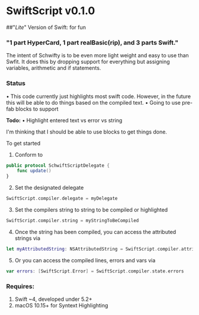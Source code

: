 # SwiftScript v0.1.0
##"*Lite*" Version of Swift: for fun

### "1 part HyperCard, 1 part realBasic(rip), and 3 parts Swift."

The intent of Schwifty is to be even more light weight and easy to use than Swfit. It does this by dropping support for everything but assigning variables, arithmetic and if statements.

### Status
• This code currently just highlights most swift code. However, in the future this will be able to do things based on the compiled text.
• Going to use pre-fab blocks to support 

**Todo:**
• Highlight entered text vs error vs string

I'm thinking that I should be able to use blocks to get things done.

To get started
1. Conform to 
```swift
public protocol SchwiftScriptDelegate {
    func update()
}
  ```
2. Set the designated delegate
```swift
SwiftScript.compiler.delegate = myDelegate
```
3. Set the compilers string to string to be compiled or highlighted
```swift
SwiftScript.compiler.string = myStringToBeCompiled
```
4. Once the string has been compiled, you can access the attributed strings via 
```swift
let myAttributedString: NSAttributedString = SwiftScript.compiler.attributedString
```
5. Or you can access the compiled lines, errors and vars via 
```swift
var errors: [SwiftScript.Error] = SwiftScript.compiler.state.errors
```

### Requires:
1. Swift ~4, developed under 5.2+
2. macOS 10.15+ for Syntext Highlighting
